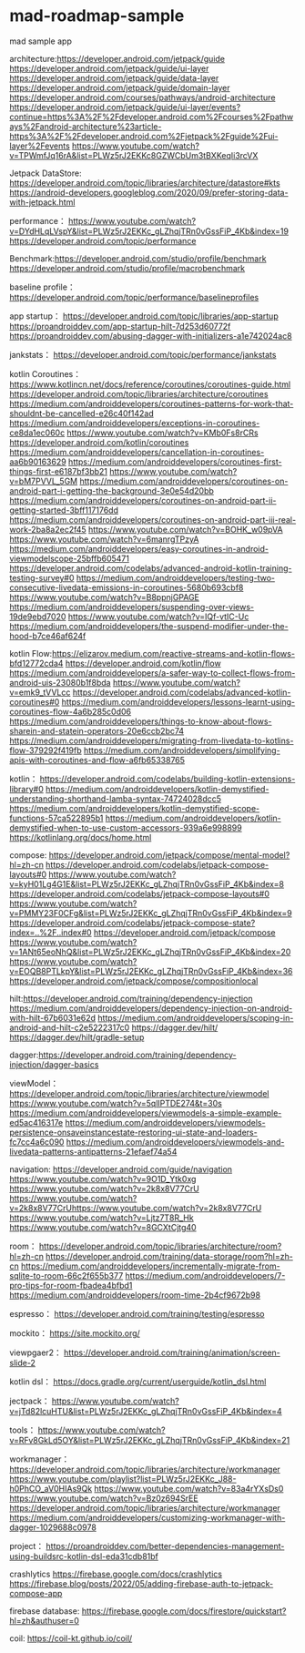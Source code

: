 # mad-roadmap-sample
mad sample app

architecture:https://developer.android.com/jetpack/guide
https://developer.android.com/jetpack/guide/ui-layer
https://developer.android.com/jetpack/guide/data-layer
https://developer.android.com/jetpack/guide/domain-layer
https://developer.android.com/courses/pathways/android-architecture
https://developer.android.com/jetpack/guide/ui-layer/events?continue=https%3A%2F%2Fdeveloper.android.com%2Fcourses%2Fpathways%2Fandroid-architecture%23article-https%3A%2F%2Fdeveloper.android.com%2Fjetpack%2Fguide%2Fui-layer%2Fevents
https://www.youtube.com/watch?v=TPWmfJq16rA&list=PLWz5rJ2EKKc8GZWCbUm3tBXKeqIi3rcVX

Jetpack DataStore: https://developer.android.com/topic/libraries/architecture/datastore#kts
https://android-developers.googleblog.com/2020/09/prefer-storing-data-with-jetpack.html

performance：
https://www.youtube.com/watch?v=DYdHLqLVspY&list=PLWz5rJ2EKKc_gLZhqjTRn0vGssFiP_4Kb&index=19
https://developer.android.com/topic/performance

Benchmark:https://developer.android.com/studio/profile/benchmark
https://developer.android.com/studio/profile/macrobenchmark

baseline profile：
https://developer.android.com/topic/performance/baselineprofiles

app startup：
https://developer.android.com/topic/libraries/app-startup
https://proandroiddev.com/app-startup-hilt-7d253d60772f
https://proandroiddev.com/abusing-dagger-with-initializers-a1e742024ac8

jankstats：
https://developer.android.com/topic/performance/jankstats

kotlin Coroutines：https://www.kotlincn.net/docs/reference/coroutines/coroutines-guide.html
https://developer.android.com/topic/libraries/architecture/coroutines
https://medium.com/androiddevelopers/coroutines-patterns-for-work-that-shouldnt-be-cancelled-e26c40f142ad
https://medium.com/androiddevelopers/exceptions-in-coroutines-ce8da1ec060c
https://www.youtube.com/watch?v=KMb0Fs8rCRs
https://developer.android.com/kotlin/coroutines
https://medium.com/androiddevelopers/cancellation-in-coroutines-aa6b90163629
https://medium.com/androiddevelopers/coroutines-first-things-first-e6187bf3bb21
https://www.youtube.com/watch?v=bM7PVVL_5GM
https://medium.com/androiddevelopers/coroutines-on-android-part-i-getting-the-background-3e0e54d20bb
https://medium.com/androiddevelopers/coroutines-on-android-part-ii-getting-started-3bff117176dd
https://medium.com/androiddevelopers/coroutines-on-android-part-iii-real-work-2ba8a2ec2f45
https://www.youtube.com/watch?v=BOHK_w09pVA
https://www.youtube.com/watch?v=6manrgTPzyA
https://medium.com/androiddevelopers/easy-coroutines-in-android-viewmodelscope-25bffb605471
https://developer.android.com/codelabs/advanced-android-kotlin-training-testing-survey#0
https://medium.com/androiddevelopers/testing-two-consecutive-livedata-emissions-in-coroutines-5680b693cbf8
https://www.youtube.com/watch?v=B8ppnjGPAGE
https://medium.com/androiddevelopers/suspending-over-views-19de9ebd7020
https://www.youtube.com/watch?v=IQf-vtIC-Uc
https://medium.com/androiddevelopers/the-suspend-modifier-under-the-hood-b7ce46af624f

kotlin Flow:https://elizarov.medium.com/reactive-streams-and-kotlin-flows-bfd12772cda4
https://developer.android.com/kotlin/flow
https://medium.com/androiddevelopers/a-safer-way-to-collect-flows-from-android-uis-23080b1f8bda
https://www.youtube.com/watch?v=emk9_tVVLcc
https://developer.android.com/codelabs/advanced-kotlin-coroutines#0
https://medium.com/androiddevelopers/lessons-learnt-using-coroutines-flow-4a6b285c0d06
https://medium.com/androiddevelopers/things-to-know-about-flows-sharein-and-statein-operators-20e6ccb2bc74
https://medium.com/androiddevelopers/migrating-from-livedata-to-kotlins-flow-379292f419fb
https://medium.com/androiddevelopers/simplifying-apis-with-coroutines-and-flow-a6fb65338765

kotlin：
https://developer.android.com/codelabs/building-kotlin-extensions-library#0
https://medium.com/androiddevelopers/kotlin-demystified-understanding-shorthand-lamba-syntax-74724028dcc5
https://medium.com/androiddevelopers/kotlin-demystified-scope-functions-57ca522895b1
https://medium.com/androiddevelopers/kotlin-demystified-when-to-use-custom-accessors-939a6e998899
https://kotlinlang.org/docs/home.html

compose:
https://developer.android.com/jetpack/compose/mental-model?hl=zh-cn
https://developer.android.com/codelabs/jetpack-compose-layouts#0
https://www.youtube.com/watch?v=kyH01Lg4G1E&list=PLWz5rJ2EKKc_gLZhqjTRn0vGssFiP_4Kb&index=8
https://developer.android.com/codelabs/jetpack-compose-layouts#0
https://www.youtube.com/watch?v=PMMY23F0CFg&list=PLWz5rJ2EKKc_gLZhqjTRn0vGssFiP_4Kb&index=9
https://developer.android.com/codelabs/jetpack-compose-state?index=..%2F..index#0
https://developer.android.com/jetpack/compose
https://www.youtube.com/watch?v=1ANt65eoNhQ&list=PLWz5rJ2EKKc_gLZhqjTRn0vGssFiP_4Kb&index=20
https://www.youtube.com/watch?v=EOQB8PTLkpY&list=PLWz5rJ2EKKc_gLZhqjTRn0vGssFiP_4Kb&index=36
https://developer.android.com/jetpack/compose/compositionlocal

hilt:https://developer.android.com/training/dependency-injection
https://medium.com/androiddevelopers/dependency-injection-on-android-with-hilt-67b6031e62d
https://medium.com/androiddevelopers/scoping-in-android-and-hilt-c2e5222317c0
https://dagger.dev/hilt/
https://dagger.dev/hilt/gradle-setup

dagger:https://developer.android.com/training/dependency-injection/dagger-basics

viewModel：
https://developer.android.com/topic/libraries/architecture/viewmodel
https://www.youtube.com/watch?v=5qlIPTDE274&t=30s
https://medium.com/androiddevelopers/viewmodels-a-simple-example-ed5ac416317e
https://medium.com/androiddevelopers/viewmodels-persistence-onsaveinstancestate-restoring-ui-state-and-loaders-fc7cc4a6c090
https://medium.com/androiddevelopers/viewmodels-and-livedata-patterns-antipatterns-21efaef74a54

navigation:
https://developer.android.com/guide/navigation
https://www.youtube.com/watch?v=9O1D_Ytk0xg
https://www.youtube.com/watch?v=2k8x8V77CrU
https://www.youtube.com/watch?v=2k8x8V77CrUhttps://www.youtube.com/watch?v=2k8x8V77CrU
https://www.youtube.com/watch?v=Ljtz7T8R_Hk
https://www.youtube.com/watch?v=8GCXtCjtg40

room：
https://developer.android.com/topic/libraries/architecture/room?hl=zh-cn
https://developer.android.com/training/data-storage/room?hl=zh-cn
https://medium.com/androiddevelopers/incrementally-migrate-from-sqlite-to-room-66c2f655b377
https://medium.com/androiddevelopers/7-pro-tips-for-room-fbadea4bfbd1
https://medium.com/androiddevelopers/room-time-2b4cf9672b98

espresso：
https://developer.android.com/training/testing/espresso

mockito：
https://site.mockito.org/

viewpgaer2：
https://developer.android.com/training/animation/screen-slide-2

kotlin dsl：
https://docs.gradle.org/current/userguide/kotlin_dsl.html

jectpack：
https://www.youtube.com/watch?v=jTd82lcuHTU&list=PLWz5rJ2EKKc_gLZhqjTRn0vGssFiP_4Kb&index=4

tools：
https://www.youtube.com/watch?v=RFv8GkLd5OY&list=PLWz5rJ2EKKc_gLZhqjTRn0vGssFiP_4Kb&index=21

workmanager：
https://developer.android.com/topic/libraries/architecture/workmanager
https://www.youtube.com/playlist?list=PLWz5rJ2EKKc_J88-h0PhCO_aV0HIAs9Qk
https://www.youtube.com/watch?v=83a4rYXsDs0
https://www.youtube.com/watch?v=Bz0z694SrEE
https://developer.android.com/topic/libraries/architecture/workmanager
https://medium.com/androiddevelopers/customizing-workmanager-with-dagger-1029688c0978

project：
https://proandroiddev.com/better-dependencies-management-using-buildsrc-kotlin-dsl-eda31cdb81bf

crashlytics
https://firebase.google.com/docs/crashlytics
https://firebase.blog/posts/2022/05/adding-firebase-auth-to-jetpack-compose-app

firebase database:
https://firebase.google.com/docs/firestore/quickstart?hl=zh&authuser=0

coil:
https://coil-kt.github.io/coil/